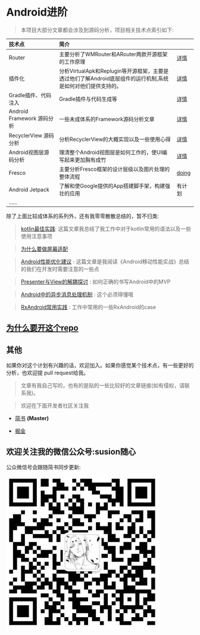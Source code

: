 # Android进阶

>本项目大部分文章都会涉及到源码分析，项目相关技术点索引如下:

|技术点|简介||
|:----|:-----|:-----|
|Router|主要分析了WMRouter和ARouter两款开源框架的工作原理|<a href="router/README.md">详情</a>|
|插件化|分析VirtualApk和Replugin等开源框架，主要是透过他们了解Android底层组件的运行机制,系统是如何对他们提供支持的。|<a href="插件化/README.md">详情</a>|
|Gradle插件、代码注入|Gradle插件与代码生成等|<a href="gradle插件与字节码注入/README.md">详情</a>|
|Android Framework 源码分析|一些未成体系的Framework源码分析文章|[详情](AndroidFramework源码分析/README.md)|
|RecyclerView 源码分析|分析RecyclerView的大概实现以及一些使用心得|[详情](AndroidFramework源码分析/recyclerview/README.md)|
|Android视图层源码分析|理清整个Android视图层是如何工作的，使UI编写起来更加胸有成竹|[详情](AndroidFramework源码分析/Android视图层源码分析/README.md)|
|Fresco|主要分析Fresco框架的设计层级以及图片处理的整体流程|[doing](Fresco源码分析/README.md)|
|Android Jetpack|了解和使Google提供的App搭建脚手架，构建强壮的应用| 有计划 |
|......| |


 除了上面比较成体系的系列外，还有我零零散散总结的，暂不归类:

> [kotlin最佳实践](零散但很重要/kotlin最佳实践.md): 这篇文章我总结了我工作中对于kotlin常用的语法以及一些使用注意事项

> [为什么要做屏幕适配](零散但很重要/使用dp做屏幕适配会出现的问题.md) 

> [Android性能优化建议](零散但很重要/Android性能优化建议.md) : 这篇文章是我阅读《Android移动性能实战》总结的我们在开发时需要注意的一些点

> [Presenter与View的解耦探讨](零散但很重要/Presenter与View的解耦探讨.md) : 如何正确的书写Android中的MVP

> [Android中的异步消息处理机制](零散但很重要/Android中的异步消息处理机制.md) : 这个必须得懂哦

> [RxAndroid常用实践](零散但很重要/RxJava实践.md) : 工作中常用的一些RxAndroid的case

## [为什么要开这个repo](为什么要开这个repo.md)

## 其他

如果你对这个计划有兴趣的话，欢迎加入。如果你感觉某个技术点，有一些更好的分析，也欢迎提 pull request给我。

>文章有我自己写的，也有的是贴的一些比较好的文章链接(如有侵权，请联系我)。

>欢迎在下面开发者社区关注我

- [简书](https://www.jianshu.com/u/49b1311b5074)  **(Master)**

- [掘金](https://juejin.im/user/57b1173f165abd0054298059)

## 欢迎关注我的微信公众号:susion随心

公众微信号会跟随简书同步更新:

![](picture/微信公众号.jpeg)












